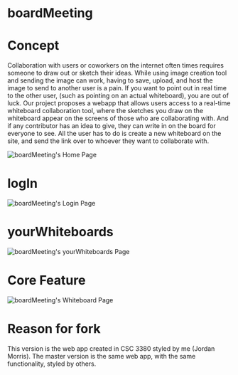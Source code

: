 # boardMeeting 

# Concept

Collaboration with users or coworkers on the internet often times requires someone to draw out or sketch their ideas. While using image creation tool and sending the image can work, having to save, upload, and host the image to send to another user is a pain. If you want to point out in real time to the other user, (such as pointing on an actual whiteboard), you are out of luck. Our project proposes a webapp that allows users access to a real-time whiteboard collaboration tool, where the sketches you draw on the whiteboard appear on the screens of those who are collaborating with. And if any contributor has an idea to give, they can write in on the board for everyone to see. All the user has to do is create a new whiteboard on the site, and send the link over to whoever they want to collaborate with.

![boardMeeting's Home Page](https://i.imgur.com/NJz895S.png)

# logIn

![boardMeeting's Login Page](https://i.imgur.com/7UlNYYm.png)

# yourWhiteboards

![boardMeeting's yourWhiteboards Page](https://i.imgur.com/PuxVcMd.png)

# Core Feature

![boardMeeting's Whiteboard Page](https://i.imgur.com/Ifgo1Oa.png)


# Reason for fork

This version is the web app created in CSC 3380 styled by me (Jordan Morris). The master version is the same web app, with the same functionality, styled by others.
